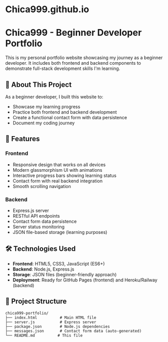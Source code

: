 # Chica999.github.io

# Chica999 - Beginner Developer Portfolio

This is my personal portfolio website showcasing my journey as a beginner developer. It includes both frontend and backend components to demonstrate full-stack development skills I'm learning.

## 🌱 About This Project

As a beginner developer, I built this website to:
- Showcase my learning progress
- Practice both frontend and backend development
- Create a functional contact form with data persistence
- Document my coding journey

## 🚀 Features

### Frontend
- Responsive design that works on all devices
- Modern glassmorphism UI with animations
- Interactive progress bars showing learning status
- Contact form with real backend integration
- Smooth scrolling navigation

### Backend
- Express.js server
- RESTful API endpoints
- Contact form data persistence
- Server status monitoring
- JSON file-based storage (learning purposes)

## 🛠️ Technologies Used

- **Frontend**: HTML5, CSS3, JavaScript (ES6+)
- **Backend**: Node.js, Express.js
- **Storage**: JSON files (beginner-friendly approach)
- **Deployment**: Ready for GitHub Pages (frontend) and Heroku/Railway (backend)

## 📁 Project Structure

```
chica999-portfolio/
├── index.html          # Main HTML file
├── server.js           # Express server
├── package.json        # Node.js dependencies
├── messages.json       # Contact form data (auto-generated)
└── README.md          # This file
```

